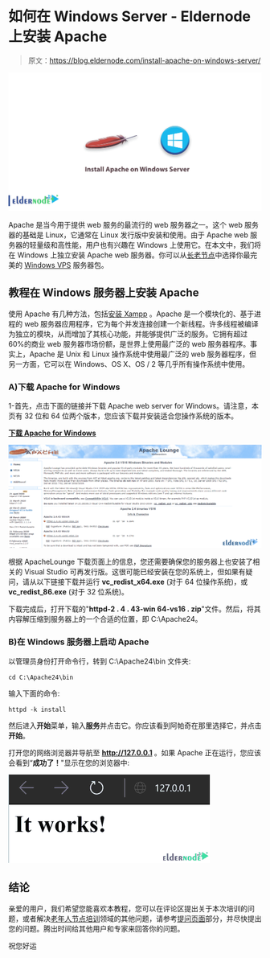 # 如何在 Windows Server - Eldernode 上安装 Apache

> 原文：<https://blog.eldernode.com/install-apache-on-windows-server/>

![How to Install Apache on Windows Server](img/0cf6bb9e9493536c0479dab73cea1a4f.png)

Apache 是当今用于提供 web 服务的最流行的 web 服务器之一。这个 web 服务器的基础是 Linux，它通常在 Linux 发行版中安装和使用。由于 Apache web 服务器的轻量级和高性能，用户也有兴趣在 Windows 上使用它。在本文中，我们将在 Windows 上独立安装 Apache web 服务器。你可以从[长老节点](https://eldernode.com/)中选择你最完美的 [Windows VPS](https://eldernode.com/windows-vps/) 服务器包。

## **教程在 Windows 服务器上安装 Apache**

使用 Apache 有几种方法，包括[安装 Xampp](https://eldernode.com/install-xampp-on-windows-10/) 。Apache 是一个模块化的、基于进程的 web 服务器应用程序，它为每个并发连接创建一个新线程。许多线程被编译为独立的模块，从而增加了其核心功能，并能够提供广泛的服务。它拥有超过 60%的商业 web 服务器市场份额，是世界上使用最广泛的 web 服务器程序。事实上，Apache 是 Unix 和 Linux 操作系统中使用最广泛的 web 服务器程序，但另一方面，它可以在 Windows、OS X、OS / 2 等几乎所有操作系统中使用。

### A)下载 Apache for Windows

1-首先，点击下面的链接并下载 Apache web server for Windows。请注意，本页有 32 位和 64 位两个版本，您应该下载并安装适合您操作系统的版本。

[**下载 Apache for Windows**](https://www.apachelounge.com/download/)

![install apache on windows server](img/9756769c8e5c91b8b824d368b59fb1f9.png)

根据 ApacheLounge 下载页面上的信息，您还需要确保您的服务器上也安装了相关的 Visual Studio 可再发行版。这很可能已经安装在您的系统上，但如果有疑问，请从以下链接下载并运行 **vc_redist_x64.exe** (对于 64 位操作系统)，或 **vc_redist_86.exe** (对于 32 位系统)。

下载完成后，打开下载的"**httpd-2 . 4 . 43-win 64-vs16 . zip**"文件。然后，将其内容解压缩到服务器上的一个合适的位置，即 C:\Apache24。

### **B)在 Windows 服务器上启动 Apache**

以管理员身份打开命令行，转到 C:\Apache24\bin 文件夹:

```
cd C:\Apache24\bin
```

输入下面的命令:

```
httpd -k install
```

然后进入**开始**菜单，输入**服务**并点击它。你应该看到阿帕奇在那里选择它，并点击**开始**。

打开您的网络浏览器并导航至 **http://127.0.0.1** 。如果 Apache 正在运行，您应该会看到“**成功了！**"显示在您的浏览器中:

![install apache on windows server](img/10bdc13fc049bb795bcbc8f02df2d161.png)

## 结论

亲爱的用户，我们希望您能喜欢本教程，您可以在评论区提出关于本次培训的问题，或者解决[老年人节点培训](https://eldernode.com/blog/)领域的其他问题，请参考[提问页面](https://eldernode.com/ask)部分，并尽快提出您的问题。腾出时间给其他用户和专家来回答你的问题。

祝您好运